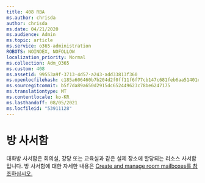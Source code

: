 ```yaml
---
title: 408 RBA
ms.author: chrisda
author: chrisda
ms.date: 04/21/2020
ms.audience: Admin
ms.topic: article
ms.service: o365-administration
ROBOTS: NOINDEX, NOFOLLOW
localization_priority: Normal
ms.collection: Adm_O365
ms.custom: 408
ms.assetid: 99553a9f-3713-4d57-a243-add33813f360
ms.openlocfilehash: c185a606460b7b204d2f0ff11f6f77cb147c681feb6aa51401e1515ca8017a68
ms.sourcegitcommit: b5f7da89a650d2915dc652449623c78be6247175
ms.translationtype: MT
ms.contentlocale: ko-KR
ms.lasthandoff: 08/05/2021
ms.locfileid: "53911128"
---
```

# <a name="about-room-mailboxes"></a>방 사서함

대화방 사서함은 회의실, 강당 또는 교육실과 같은 실제 장소에 할당되는 리소스 사서함입니다. 방 사서함에 대한 자세한 내용은 [Create and manage room mailboxes를 참조하십시오.](https://go.microsoft.com/fwlink/p/?linkid=717533)
